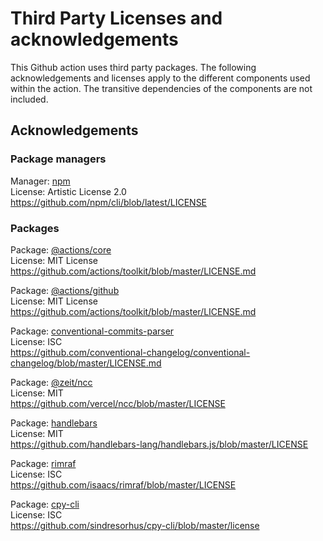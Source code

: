 # Third Party Licenses and acknowledgements

This Github action uses third party packages. The following acknowledgements and licenses apply to the different components used within the action. The transitive dependencies of the components are not included.

## Acknowledgements

### Package managers

Manager: [npm](https://github.com/npm/cli)\
License: Artistic License 2.0\
https://github.com/npm/cli/blob/latest/LICENSE

### Packages

Package: [@actions/core](https://github.com/actions/toolkit/tree/main/packages/core)\
License: MIT License\
https://github.com/actions/toolkit/blob/master/LICENSE.md

Package: [@actions/github](https://github.com/actions/toolkit/tree/main/packages/github)\
License: MIT License\
https://github.com/actions/toolkit/blob/master/LICENSE.md

Package: [conventional-commits-parser](https://github.com/conventional-changelog/conventional-changelog/tree/master/packages/conventional-commits-parser)\
License: ISC\
https://github.com/conventional-changelog/conventional-changelog/blob/master/LICENSE.md

Package: [@zeit/ncc](https://github.com/vercel/ncc)\
License: MIT\
https://github.com/vercel/ncc/blob/master/LICENSE

Package: [handlebars](https://github.com/handlebars-lang/handlebars.js)\
License: MIT\
https://github.com/handlebars-lang/handlebars.js/blob/master/LICENSE

Package: [rimraf](https://github.com/isaacs/rimraf)\
License: ISC\
https://github.com/isaacs/rimraf/blob/master/LICENSE

Package: [cpy-cli](https://github.com/sindresorhus/cpy-cli)\
License: ISC\
https://github.com/sindresorhus/cpy-cli/blob/master/license
